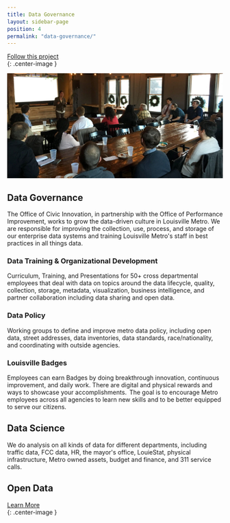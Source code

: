 ```yaml
---
title: Data Governance
layout: sidebar-page
position: 4
permalink: "data-governance/"
---
```


<div class="end-xs hidden-xs col-md-3 button-wrap">
<a class="usa-button usa-button-outline link--external" href="https://public.govdelivery.com/accounts/KYLOUISVILLE/subscriber/new?category_id=KYLOUISVILLE_C70" target="_blank">Follow this project</a>
</div>{: .center-image }

![Data governance year end meeting](/assets/img/projects/data-governance/data-governance-0.jpg)


## Data Governance

The Office of Civic Innovation, in partnership with the Office of Performance Improvement, works to grow the data-driven culture in Louisville Metro. We are responsible for improving the collection, use, process, and storage of our enterprise data systems and training Louisville Metro's staff in best practices in all things data.

### Data Training & Organizational Development

Curriculum, Training, and Presentations for 50+ cross departmental employees that deal with data on topics around the data lifecycle, quality, collection, storage, metadata, visualization, business intelligence, and partner collaboration including data sharing and open data.

### Data Policy

Working groups to define and improve metro data policy, including open data, street addresses, data inventories, data standards, race/nationality, and coordinating with outside agencies.

### Louisville Badges

Employees can earn Badges by doing breakthrough innovation, continuous improvement, and daily work.  There are digital and physical rewards and ways to showcase your accomplishments.  The goal is to encourage Metro employees across all agencies to learn new skills and to be better equipped to serve our citizens.

## Data Science

We do analysis on all kinds of data for different departments, including traffic data, FCC data, HR, the mayor's office, LouieStat, physical infrastructure, Metro owned assets, budget and finance, and 311 service calls.

## Open Data


<div class="end-xs hidden-xs col-md-3 button-wrap">
<a class="usa-button usa-button-outline link--external" href="https://projects.lsvll.io/projects/data-governance/" target="_blank">Learn More</a>
</div>{: .center-image }
